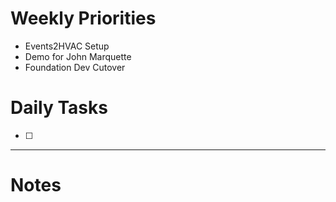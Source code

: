 # Weekly Priorities
- Events2HVAC Setup
- Demo for John Marquette
- Foundation Dev Cutover
# Daily Tasks
- [ ] 
---
# Notes
